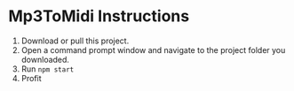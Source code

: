 # Mp3ToMidi Instructions
1. Download or pull this project.
2. Open a command prompt window and navigate to the project folder you downloaded.
3. Run `npm start`
4. Profit